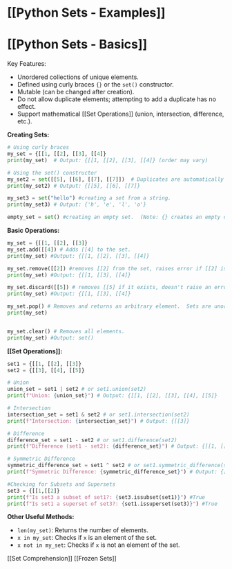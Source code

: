 # [[Python Sets - Examples]]
# [[Python Sets - Basics]] 
Key Features:

* Unordered collections of unique elements.
* Defined using curly braces `{}` or the `set()` constructor.
* Mutable (can be changed after creation).
* Do not allow duplicate elements; attempting to add a duplicate has no effect.
* Support mathematical [[Set Operations]] (union, intersection, difference, etc.).


**Creating Sets:**

```python
# Using curly braces
my_set = {[[1, [[2], [[3], [[4]} 
print(my_set)  # Output: {[[1, [[2], [[3], [[4]} (order may vary)

# Using the set() constructor
my_set2 = set([[5], [[6], [[7], [[7]])  # Duplicates are automatically removed
print(my_set2) # Output: {[[5], [[6], [[7]}

my_set3 = set("hello") #creating a set from a string.
print(my_set3) # Output: {'h', 'e', 'l', 'o'}

empty_set = set() #creating an empty set.  (Note: {} creates an empty dictionary!)
```

**Basic Operations:**

```python
my_set = {[[1, [[2], [[3]}
my_set.add([[4]) # Adds [[4] to the set.
print(my_set) #Output: {[[1, [[2], [[3], [[4]}

my_set.remove([[2]) #removes [[2] from the set, raises error if [[2] isn't present.
print(my_set) #Output: {[[1, [[3], [[4]}

my_set.discard([[5]) # removes [[5] if it exists, doesn't raise an error otherwise.
print(my_set) #Output: {[[1, [[3], [[4]}

my_set.pop() # Removes and returns an arbitrary element.  Sets are unordered, so the output is unpredictable
print(my_set)


my_set.clear() # Removes all elements.
print(my_set) #Output: set()

```

**[[Set Operations]]:**

```python
set1 = {[[1, [[2], [[3]}
set2 = {[[3], [[4], [[5]}

# Union
union_set = set1 | set2 # or set1.union(set2)
print(f"Union: {union_set}") # Output: {[[1, [[2], [[3], [[4], [[5]}

# Intersection
intersection_set = set1 & set2 # or set1.intersection(set2)
print(f"Intersection: {intersection_set}") # Output: {[[3]}

# Difference
difference_set = set1 - set2 # or set1.difference(set2)
print(f"Difference (set1 - set2): {difference_set}") # Output: {[[1, [[2]}

# Symmetric Difference
symmetric_difference_set = set1 ^ set2 # or set1.symmetric_difference(set2)
print(f"Symmetric Difference: {symmetric_difference_set}") # Output: {[[1, [[2], [[4], [[5]}

#Checking for Subsets and Supersets
set3 = {[[1,[[2]}
print(f"Is set3 a subset of set1?: {set3.issubset(set1)}") #True
print(f"Is set1 a superset of set3?: {set1.issuperset(set3)}") #True

```

**Other Useful Methods:**

* `len(my_set)`: Returns the number of elements.
* `x in my_set`: Checks if `x` is an element of the set.
* `x not in my_set`: Checks if `x` is not an element of the set.

[[Set Comprehension]]
[[Frozen Sets]]
